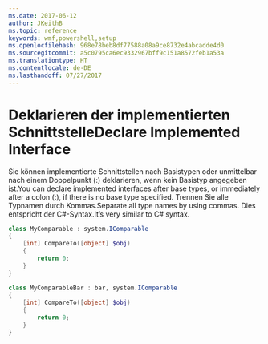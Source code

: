 ```yaml
---
ms.date: 2017-06-12
author: JKeithB
ms.topic: reference
keywords: wmf,powershell,setup
ms.openlocfilehash: 968e78beb8df77588a08a9ce8732e4abcadde4d0
ms.sourcegitcommit: a5c0795ca6ec9332967bff9c151a8572feb1a53a
ms.translationtype: HT
ms.contentlocale: de-DE
ms.lasthandoff: 07/27/2017
---
```

# <a name="declare-implemented-interface"></a><span data-ttu-id="f3520-102">Deklarieren der implementierten Schnittstelle</span><span class="sxs-lookup"><span data-stu-id="f3520-102">Declare Implemented Interface</span></span>

<span data-ttu-id="f3520-103">Sie können implementierte Schnittstellen nach Basistypen oder unmittelbar nach einem Doppelpunkt (:) deklarieren, wenn kein Basistyp angegeben ist.</span><span class="sxs-lookup"><span data-stu-id="f3520-103">You can declare implemented interfaces after base types, or immediately after a colon (:), if there is no base type specified.</span></span> <span data-ttu-id="f3520-104">Trennen Sie alle Typnamen durch Kommas.</span><span class="sxs-lookup"><span data-stu-id="f3520-104">Separate all type names by using commas.</span></span> <span data-ttu-id="f3520-105">Dies entspricht der C#-Syntax.</span><span class="sxs-lookup"><span data-stu-id="f3520-105">It’s very similar to C# syntax.</span></span>

```powershell
class MyComparable : system.IComparable
{
    [int] CompareTo([object] $obj)
    {
        return 0;
    }
}

class MyComparableBar : bar, system.IComparable
{
    [int] CompareTo([object] $obj)
    {
        return 0;
    }
}
```

